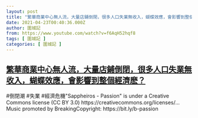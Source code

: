 ```yaml
---
layout: post
title: "繁華商業中心無人流，大量店鋪倒閉，很多人口失業無收入，蝴蝶效應，會影響到整個經濟麽？"
date: 2021-04-23T00:40:36.000Z
author: 圍城記
from: https://www.youtube.com/watch?v=f6AqH52hqf8
tags: [ 圍城記 ]
categories: [ 圍城記 ]
---
```

<!--1619138436000-->
[繁華商業中心無人流，大量店鋪倒閉，很多人口失業無收入，蝴蝶效應，會影響到整個經濟麽？](https://www.youtube.com/watch?v=f6AqH52hqf8)
------

<div>
#倒閉潮 #失業 #經濟危機"Sappheiros - Passion" is under a Creative Commons license (CC BY 3.0) https://creativecommons.org/licenses/...​Music promoted by BreakingCopyright: https://bit.ly/b-passion​
</div>
